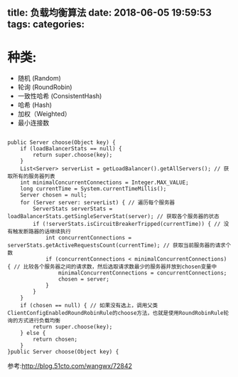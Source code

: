 title: 负载均衡算法
date: 2018-06-05 19:59:53
tags:
categories:
---
# 种类:
- 随机 (Random)
- 轮询 (RoundRobin)
- 一致性哈希 (ConsistentHash)
- 哈希 (Hash)
- 加权（Weighted）
- 最小连接数


```

public Server choose(Object key) {
    if (loadBalancerStats == null) {
        return super.choose(key);
    }
    List<Server> serverList = getLoadBalancer().getAllServers(); // 获取所有的服务器列表
    int minimalConcurrentConnections = Integer.MAX_VALUE;
    long currentTime = System.currentTimeMillis();
    Server chosen = null;
    for (Server server: serverList) { // 遍历每个服务器
        ServerStats serverStats = loadBalancerStats.getSingleServerStat(server); // 获取各个服务器的状态
        if (!serverStats.isCircuitBreakerTripped(currentTime)) { // 没有触发断路器的话继续执行
            int concurrentConnections = serverStats.getActiveRequestsCount(currentTime); // 获取当前服务器的请求个数
            if (concurrentConnections < minimalConcurrentConnections) { // 比较各个服务器之间的请求数，然后选取请求数最少的服务器并放到chosen变量中
                minimalConcurrentConnections = concurrentConnections;
                chosen = server;
            }
        }
    }
    if (chosen == null) { // 如果没有选上，调用父类ClientConfigEnabledRoundRobinRule的choose方法，也就是使用RoundRobinRule轮询的方式进行负载均衡        
        return super.choose(key);
    } else {
        return chosen;
    }
}public Server choose(Object key) { 
```


参考:http://blog.51cto.com/wangwx/72842